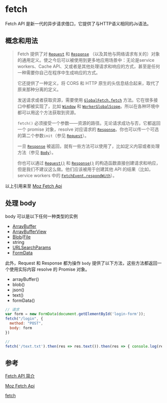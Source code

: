 # fetch

Fetch API 是新一代的异步请求借口，它提供了与HTTP语义相同的Js语法。

## 概念和用法

> Fetch 提供了对 [`Request`](https://developer.mozilla.org/zh-CN/docs/Web/API/Request) 和 [`Response`](https://developer.mozilla.org/zh-CN/docs/Web/API/Response) （以及其他与网络请求有关的）对象的通用定义。使之今后可以被使用到更多地应用场景中：无论是service workers、Cache API、又或者是其他处理请求和响应的方式，甚至是任何一种需要你自己在程序中生成响应的方式。
>
> 它还提供了一种定义，将 CORS 和 HTTP 原生的头信息结合起来，取代了原来那种分离的定义。
>
> 发送请求或者获取资源，需要使用 [`GlobalFetch.fetch`](https://developer.mozilla.org/zh-CN/docs/Web/API/GlobalFetch/fetch) 方法。它在很多接口中都被实现了，比如 [`Window`](https://developer.mozilla.org/zh-CN/docs/Web/API/Window) 和 [`WorkerGlobalScope`](https://developer.mozilla.org/zh-CN/docs/Web/API/WorkerGlobalScope)。所以在各种环境中都可以用这个方法获取到资源。
>
>  `fetch()` 必须接受一个参数——资源的路径。无论请求成功与否，它都返回一个 promise 对象，resolve 对应请求的 [`Response`](https://developer.mozilla.org/zh-CN/docs/Web/API/Response)。你也可以传一个可选的第二个参数`init`（参见 [`Request`](https://developer.mozilla.org/zh-CN/docs/Web/API/Request)）。
>
> 一旦 [`Response`](https://developer.mozilla.org/zh-CN/docs/Web/API/Response) 被返回，就有一些方法可以使用了，比如定义内容或者处理方法（参见 [`Body`](https://developer.mozilla.org/zh-CN/docs/Web/API/Body)）。
>
> 你也可以通过 [`Request()`](https://developer.mozilla.org/zh-CN/docs/Web/API/Request/Request) 和 [`Response()`](https://developer.mozilla.org/zh-CN/docs/Web/API/Response/Response) 的构造函数直接创建请求和响应，但是我们不建议这么做。他们应该被用于创建其他 API 的结果（比如，service workers 中的 [`FetchEvent.respondWith`](https://developer.mozilla.org/zh-CN/docs/Web/API/FetchEvent/respondWith)）。

以上引用来至 [Moz Fetch Api](https://developer.mozilla.org/zh-CN/docs/Web/API/Fetch_API)



## 处理 body

body 可以是以下任何一种类型的实例

- [ArrayBuffer](https://developer.mozilla.org/en-US/docs/Web/JavaScript/Reference/Global_Objects/ArrayBuffer)
- [ArrayBufferView](https://developer.mozilla.org/en-US/docs/Web/API/ArrayBufferView) 
- [Blob](https://developer.mozilla.org/en-US/docs/Web/API/Blob)/[File](https://developer.mozilla.org/en-US/docs/Web/API/File)
- string
- [URLSearchParams](https://url.spec.whatwg.org/#interface-urlsearchparams)
- [FormData](https://developer.mozilla.org/en-US/docs/Web/API/FormData)

此外，Request 和 Response 都为操作 `body` 提供了以下方法，这些方法都返回一个使用实际内容 resolve 的 Promise 对象。

- arrayBuffer()
- blob()
- json()
- text()
- formData()

```js
// 请求
var form = new FormData(document.getElementById('login-form'));
fetch("/login", {
  method: "POST",
  body: form
})

// 
fetch('/text.txt').then(res => res.text()).then(res => { console.log(res) })
```



## 参考

[Fetch API 简介](http://bubkoo.com/2015/05/08/introduction-to-fetch/)

[Moz Fetch Api](https://developer.mozilla.org/zh-CN/docs/Web/API/Fetch_API)

[fetch](https://fetch.spec.whatwg.org/)


